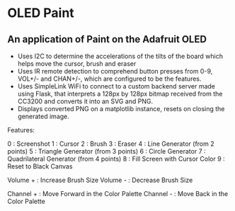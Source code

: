 # OLED Paint

## An application of Paint on the Adafruit OLED

- Uses I2C to determine the accelerations of the tilts of the board which helps move the cursor, brush and eraser
- Uses IR remote detection to comprehend button presses from 0-9, VOL+/- and CHAN+/-, which are configured to be the features.
- Uses SimpleLink WiFi to connect to a custom backend server made using Flask, that interprets a 128px by 128px bitmap received from the CC3200 and converts it into an SVG and PNG.
- Displays converted PNG on a matplotlib instance, resets on closing the generated image.

Features:

0 : Screenshot
1 : Cursor
2 : Brush
3 : Eraser
4 : Line Generator (from 2 points)
5 : Triangle Generator (from 3 points)
6 : Circle Generator
7 : Quadrilateral Generator (from 4 points)
8 : Fill Screen with Cursor Color
9 : Reset to Black Canvas

Volume + : Increase Brush Size
Volume - : Decrease Brush Size

Channel + : Move Forward in the Color Palette
Channel - : Move Back in the Color Palette
